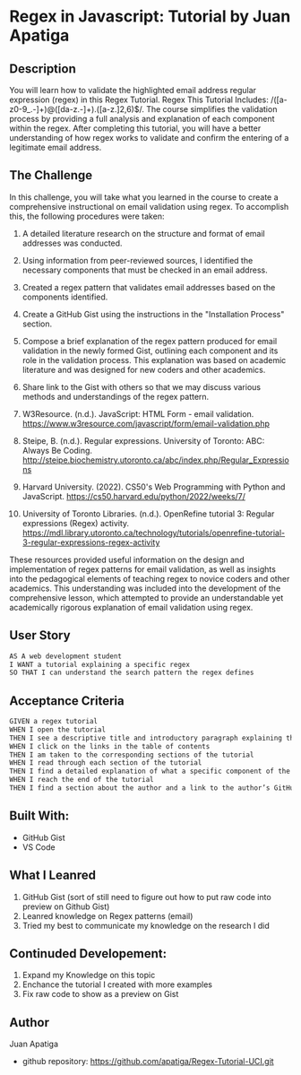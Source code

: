 # Regex in Javascript: Tutorial by Juan Apatiga

## Description 

You will learn how to validate the highlighted email address regular expression (regex) in this Regex Tutorial. Regex This Tutorial Includes: /([a-z0-9_.-]+)@([da-z.-]+).([a-z.]2,6)$/. The course simplifies the validation process by providing a full analysis and explanation of each component within the regex. After completing this tutorial, you will have a better understanding of how regex works to validate and confirm the entering of a legitimate email address.

## The Challenge 

 In this challenge, you will take what you learned in the course to create a comprehensive instructional on email validation using regex. To accomplish this, the following procedures were taken:

1. A detailed literature research on the structure and format of email addresses was conducted.
2. Using information from peer-reviewed sources, I identified the necessary components that must be checked in an email address.
3. Created a regex pattern that validates email addresses based on the components identified.
4. Create a GitHub Gist using the instructions in the "Installation Process" section.
5. Compose a brief explanation of the regex pattern produced for email validation in the newly formed Gist, outlining each component and its role in the validation process. This explanation was based on academic literature and was designed for new coders and other academics.
6. Share link to the Gist with others so that we may discuss various methods and understandings of the regex pattern.

1. W3Resource. (n.d.). JavaScript: HTML Form - email validation. https://www.w3resource.com/javascript/form/email-validation.php

2. Steipe, B. (n.d.). Regular expressions. University of Toronto: ABC: Always Be Coding. http://steipe.biochemistry.utoronto.ca/abc/index.php/Regular_Expressions

3. Harvard University. (2022). CS50's Web Programming with Python and JavaScript. https://cs50.harvard.edu/python/2022/weeks/7/

4. University of Toronto Libraries. (n.d.). OpenRefine tutorial 3: Regular expressions (Regex) activity. https://mdl.library.utoronto.ca/technology/tutorials/openrefine-tutorial-3-regular-expressions-regex-activity


These resources provided useful information on the design and implementation of regex patterns for email validation, as well as insights into the pedagogical elements of teaching regex to novice coders and other academics. This understanding was included into the development of the comprehensive lesson, which attempted to provide an understandable yet academically rigorous explanation of email validation using regex.

## User Story

```md
AS A web development student
I WANT a tutorial explaining a specific regex
SO THAT I can understand the search pattern the regex defines
```

## Acceptance Criteria

```md
GIVEN a regex tutorial
WHEN I open the tutorial
THEN I see a descriptive title and introductory paragraph explaining the purpose of the tutorial, a summary describing the regex featured in the tutorial, a table of contents linking to different sections that break down each component of the regex and explain what it does, and a section about the author with a link to the author’s GitHub profile
WHEN I click on the links in the table of contents
THEN I am taken to the corresponding sections of the tutorial
WHEN I read through each section of the tutorial
THEN I find a detailed explanation of what a specific component of the regex does
WHEN I reach the end of the tutorial
THEN I find a section about the author and a link to the author’s GitHub profile
```

## Built With: 

* GitHub Gist
* VS Code 

## What I Leanred 

1. GitHub Gist (sort of still need to figure out how to put raw code into preview on Github Gist)
2. Leanred knowledge on Regex patterns (email)
3. Tried my best to communicate my knowledge on the research I did

## Continuded Developement: 

1. Expand my Knowledge on this topic
2. Enchance the tutorial I created with more examples
3. Fix raw code to show as a preview on Gist

## Author 

Juan Apatiga 
* github repository: https://github.com/apatiga/Regex-Tutorial-UCI.git










